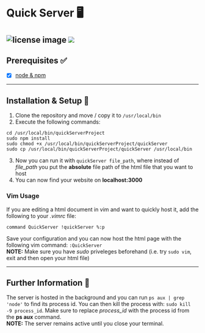 # Quick Server 🖥
![license image](https://img.shields.io/badge/License-MIT-red) ![](https://img.shields.io/badge/Built%20with-Node-brightgreen)
--------------
## Prerequisites ✅
- [x] [node & npm](https://nodejs.org/en/download/)
--------------
## Installation & Setup 📸  
1. Clone the repository and move / copy it to `/usr/local/bin`  
2. Execute the following commands:  
```  
cd /usr/local/bin/quickServerProject
sudo npm install
sudo chmod +x /usr/local/bin/quickServerProject/quickServer  
sudo cp /usr/local/bin/quickServerProject/quickServer /usr/local/bin  
```  
3. Now you can run it with `quickServer file_path`, where instead of *file_path* you put the **absolute** file path of the html file that you want to host
4. You can now find your website on **localhost:3000**  
### Vim Usage  
If you are editing a html document in vim and want to quickly host it, add the following to your *.vimrc* file:  
```  
command QuickServer !quickServer %:p  
```   
Save your configuration and you can now host the html page with the following vim command: `:QuickServer`   
**NOTE:** Make sure you have *sudo* priveleges beforehand (i.e. try `sudo vim`, exit and then open your html file)  

-----------------  
## Further Information 📖
The server is hosted in the background and you can run `ps aux | grep 'node'` to find its process id. You can then kill the process with: `sudo kill -9 process_id`. Make sure to replace *process_id* with the process id from the **ps aux** command.  
**NOTE:** The server remains active until you close your terminal. 
